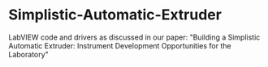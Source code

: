 # Simplistic-Automatic-Extruder
LabVIEW code and drivers as discussed in our paper: "Building a Simplistic Automatic Extruder: Instrument Development Opportunities for the Laboratory"
